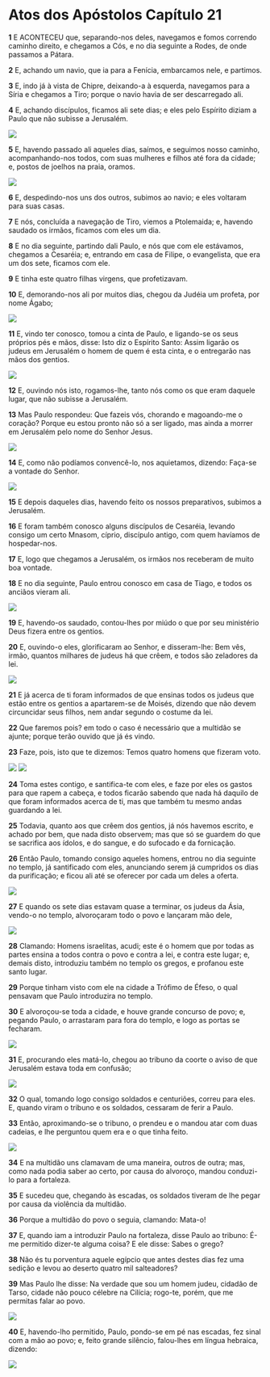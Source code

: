 # Atos dos Apóstolos Capítulo 21

**1** 	E ACONTECEU que, separando-nos deles, navegamos e fomos correndo caminho direito, e chegamos a Cós, e no dia seguinte a Rodes, de onde passamos a Pátara.

**2** 	E, achando um navio, que ia para a Fenícia, embarcamos nele, e partimos.

**3** 	E, indo já à vista de Chipre, deixando-a à esquerda, navegamos para a Síria e chegamos a Tiro; porque o navio havia de ser descarregado ali.

**4** 	E, achando discípulos, ficamos ali sete dias; e eles pelo Espírito diziam a Paulo que não subisse a Jerusalém.

![](../Images/SweetPublishing/44-21-1.jpg) 

**5** 	E, havendo passado ali aqueles dias, saímos, e seguimos nosso caminho, acompanhando-nos todos, com suas mulheres e filhos até fora da cidade; e, postos de joelhos na praia, oramos.

![](../Images/SweetPublishing/44-21-2.jpg) 

**6** 	E, despedindo-nos uns dos outros, subimos ao navio; e eles voltaram para suas casas.

**7** 	E nós, concluída a navegação de Tiro, viemos a Ptolemaida; e, havendo saudado os irmãos, ficamos com eles um dia.

**8** 	E no dia seguinte, partindo dali Paulo, e nós que com ele estávamos, chegamos a Cesaréia; e, entrando em casa de Filipe, o evangelista, que era um dos sete, ficamos com ele.

**9** 	E tinha este quatro filhas virgens, que profetizavam.

**10** 	E, demorando-nos ali por muitos dias, chegou da Judéia um profeta, por nome Ágabo;

![](../Images/SweetPublishing/44-21-3.jpg) 

**11** 	E, vindo ter conosco, tomou a cinta de Paulo, e ligando-se os seus próprios pés e mãos, disse: Isto diz o Espírito Santo: Assim ligarão os judeus em Jerusalém o homem de quem é esta cinta, e o entregarão nas mãos dos gentios.

![](../Images/SweetPublishing/44-21-4.jpg) 

**12** 	E, ouvindo nós isto, rogamos-lhe, tanto nós como os que eram daquele lugar, que não subisse a Jerusalém.

**13** 	Mas Paulo respondeu: Que fazeis vós, chorando e magoando-me o coração? Porque eu estou pronto não só a ser ligado, mas ainda a morrer em Jerusalém pelo nome do Senhor Jesus.

![](../Images/SweetPublishing/44-21-5.jpg) 

**14** 	E, como não podíamos convencê-lo, nos aquietamos, dizendo: Faça-se a vontade do Senhor.

![](../Images/SweetPublishing/44-21-6.jpg) 

**15** 	E depois daqueles dias, havendo feito os nossos preparativos, subimos a Jerusalém.

**16** 	E foram também conosco alguns discípulos de Cesaréia, levando consigo um certo Mnasom, cíprio, discípulo antigo, com quem havíamos de hospedar-nos.

**17** 	E, logo que chegamos a Jerusalém, os irmãos nos receberam de muito boa vontade.

**18** 	E no dia seguinte, Paulo entrou conosco em casa de Tiago, e todos os anciãos vieram ali.

![](../Images/SweetPublishing/44-21-7.jpg) 

**19** 	E, havendo-os saudado, contou-lhes por miúdo o que por seu ministério Deus fizera entre os gentios.

**20** 	E, ouvindo-o eles, glorificaram ao Senhor, e disseram-lhe: Bem vês, irmão, quantos milhares de judeus há que crêem, e todos são zeladores da lei.

![](../Images/SweetPublishing/44-21-8.jpg) 

**21** 	E já acerca de ti foram informados de que ensinas todos os judeus que estão entre os gentios a apartarem-se de Moisés, dizendo que não devem circuncidar seus filhos, nem andar segundo o costume da lei.

**22** 	Que faremos pois? em todo o caso é necessário que a multidão se ajunte; porque terão ouvido que já és vindo.

**23** 	Faze, pois, isto que te dizemos: Temos quatro homens que fizeram voto.

![](../Images/SweetPublishing/44-21-9.jpg) ![](../Images/SweetPublishing/44-21-10.jpg) 

**24** 	Toma estes contigo, e santifica-te com eles, e faze por eles os gastos para que rapem a cabeça, e todos ficarão sabendo que nada há daquilo de que foram informados acerca de ti, mas que também tu mesmo andas guardando a lei.

**25** 	Todavia, quanto aos que crêem dos gentios, já nós havemos escrito, e achado por bem, que nada disto observem; mas que só se guardem do que se sacrifica aos ídolos, e do sangue, e do sufocado e da fornicação.

**26** 	Então Paulo, tomando consigo aqueles homens, entrou no dia seguinte no templo, já santificado com eles, anunciando serem já cumpridos os dias da purificação; e ficou ali até se oferecer por cada um deles a oferta.

![](../Images/SweetPublishing/44-21-11.jpg) 

**27** 	E quando os sete dias estavam quase a terminar, os judeus da Ásia, vendo-o no templo, alvoroçaram todo o povo e lançaram mão dele,

![](../Images/SweetPublishing/44-21-12.jpg) 

**28** 	Clamando: Homens israelitas, acudi; este é o homem que por todas as partes ensina a todos contra o povo e contra a lei, e contra este lugar; e, demais disto, introduziu também no templo os gregos, e profanou este santo lugar.

**29** 	Porque tinham visto com ele na cidade a Trófimo de Éfeso, o qual pensavam que Paulo introduzira no templo.

**30** 	E alvoroçou-se toda a cidade, e houve grande concurso de povo; e, pegando Paulo, o arrastaram para fora do templo, e logo as portas se fecharam.

![](../Images/SweetPublishing/44-21-13.jpg) 

**31** 	E, procurando eles matá-lo, chegou ao tribuno da coorte o aviso de que Jerusalém estava toda em confusão;

![](../Images/SweetPublishing/44-21-14.jpg) 

**32** 	O qual, tomando logo consigo soldados e centuriões, correu para eles. E, quando viram o tribuno e os soldados, cessaram de ferir a Paulo.

**33** 	Então, aproximando-se o tribuno, o prendeu e o mandou atar com duas cadeias, e lhe perguntou quem era e o que tinha feito.

![](../Images/SweetPublishing/44-21-15.jpg) 

**34** 	E na multidão uns clamavam de uma maneira, outros de outra; mas, como nada podia saber ao certo, por causa do alvoroço, mandou conduzi-lo para a fortaleza.

**35** 	E sucedeu que, chegando às escadas, os soldados tiveram de lhe pegar por causa da violência da multidão.

**36** 	Porque a multidão do povo o seguia, clamando: Mata-o!

**37** 	E, quando iam a introduzir Paulo na fortaleza, disse Paulo ao tribuno: É-me permitido dizer-te alguma coisa? E ele disse: Sabes o grego?

**38** 	Não és tu porventura aquele egípcio que antes destes dias fez uma sedição e levou ao deserto quatro mil salteadores?

**39** 	Mas Paulo lhe disse: Na verdade que sou um homem judeu, cidadão de Tarso, cidade não pouco célebre na Cilícia; rogo-te, porém, que me permitas falar ao povo.

![](../Images/SweetPublishing/44-21-16.jpg) 

**40** 	E, havendo-lho permitido, Paulo, pondo-se em pé nas escadas, fez sinal com a mão ao povo; e, feito grande silêncio, falou-lhes em língua hebraica, dizendo:

![](../Images/SweetPublishing/44-21-17.jpg) 

